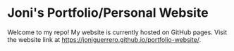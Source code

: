 # Joni's Portfolio/Personal Website

Welcome to my repo!
My website is currently hosted on GitHub pages. Visit the website link at https://joniguerrero.github.io/portfolio-website/.
